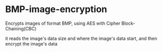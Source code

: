 # BMP-image-encryption

Encrypts images of format BMP, using AES with Cipher Block-Chaining(CBC)

it reads the image's data size and where the image's data start, and then encrypt the image's data
